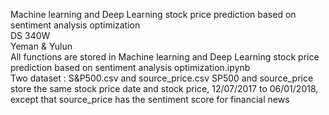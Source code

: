 Machine learning and Deep Learning stock price prediction based on sentiment analysis optimization<br>
DS 340W <br>
Yeman & Yulun <br>
All functions are stored in Machine learning and Deep Learning stock price prediction based on sentiment analysis optimization.ipynb<br>
Two dataset : S&P500.csv and source_price.csv 
SP500 and source_price store the same stock price date and stock price, 12/07/2017 to 06/01/2018, except that source_price has the sentiment score for financial news<br>
